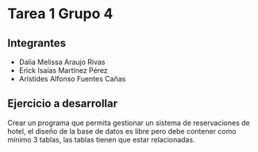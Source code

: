 # Tarea 1 Grupo 4
## Integrantes
- Dalia Melissa Araujo Rivas
- Erick Isaías Martínez Pérez
- Arístides Alfonso Fuentes Cañas
## Ejercicio a desarrollar
Crear un programa que permita gestionar un sistema de reservaciones de hotel, el diseño de la base de datos es libre pero debe contener como mínimo 3 tablas, las tablas tienen que estar relacionadas.
